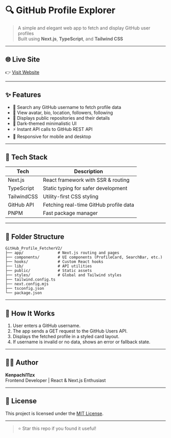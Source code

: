 
# 🔍 GitHub Profile Explorer

> A simple and elegant web app to fetch and display GitHub user profiles  
> Built using **Next.js**, **TypeScript**, and **Tailwind CSS**

---

## 🌐 Live Site

👉 [Visit Website](https://gitfetchprofile.netlify.app)

---

## ✨ Features

- 🔎 Search any GitHub username to fetch profile data
- 📂 View avatar, bio, location, followers, following
- 📘 Displays public repositories and their details
- 🌙 Dark-themed minimalistic UI
- ⚡ Instant API calls to GitHub REST API
- 📱 Responsive for mobile and desktop

---

## 🧰 Tech Stack

| Tech        | Description                           |
|-------------|---------------------------------------|
| Next.js     | React framework with SSR & routing    |
| TypeScript  | Static typing for safer development   |
| TailwindCSS | Utility-first CSS styling             |
| GitHub API  | Fetching real-time GitHub profile data|
| PNPM        | Fast package manager                  |

---

## 🧱 Folder Structure

```
GitHub_Profile_FetcherV2/
├── app/               # Next.js routing and pages
├── components/        # UI components (ProfileCard, SearchBar, etc.)
├── hooks/             # Custom React hooks
├── lib/               # API utilities
├── public/            # Static assets
├── styles/            # Global and Tailwind styles
├── tailwind.config.ts
├── next.config.mjs
├── tsconfig.json
└── package.json
```

---

## 🚀 How It Works

1. User enters a GitHub username.
2. The app sends a GET request to the GitHub Users API.
3. Displays the fetched profile in a styled card layout.
4. If username is invalid or no data, shows an error or fallback state.

---

## 🧑‍💻 Author

**Kenpachi11zx**  
Frontend Developer | React & Next.js Enthusiast

---

## 📄 License

This project is licensed under the [MIT License](LICENSE).

---

> ⭐ Star this repo if you found it useful!
